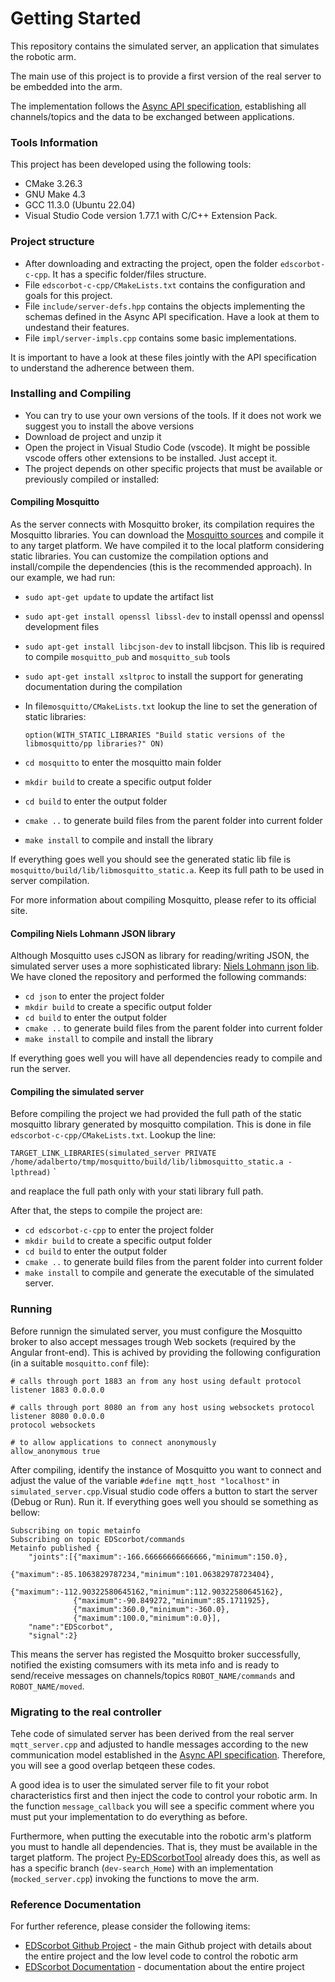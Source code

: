 # Getting Started
This repository contains the simulated server, an application that simulates the robotic arm.

The main use of this project is to provide a first version of the real server to be embedded into the arm. 

The implementation follows the [Async API specification](https://app.swaggerhub.com/apis-docs/ADALBERTOCAJUEIRO_1/ed-scorbot_async/1.0.0), establishing all channels/topics and the data to be exchanged between applications.

### Tools Information
This project has been developed using the following tools:
* CMake 3.26.3
* GNU Make 4.3
* GCC 11.3.0 (Ubuntu 22.04) 
* Visual Studio Code version 1.77.1 with C/C++ Extension Pack.  

### Project structure
* After downloading and extracting the project, open the folder `edscorbot-c-cpp`. It has a specific folder/files structure.
* File `edscorbot-c-cpp/CMakeLists.txt` contains the configuration and goals for this project.
* File `include/server-defs.hpp` contains the objects implementing the schemas defined in the Async API specification. Have a look at them to undestand their features. 
* File `impl/server-impls.cpp` contains some basic implementations.

It is important to have a look at these files jointly with the API specification to understand the adherence between them.

### Installing and Compiling
* You can try to use your own versions of the tools. If it does not work we suggest you to install the above versions
* Download de project and unzip it
* Open the project in Visual Studio Code (vscode). It might be possible vscode offers other extensions to be installed. Just accept it.
* The project depends on other specific projects that must be available or previously compiled or installed:

#### Compiling Mosquitto
As the server connects with Mosquitto broker, its compilation requires the Mosquitto libraries. You can download the [Mosquitto sources](https://github.com/eclipse/mosquitto) and compile it to any target platform. We have compiled it to the local platform considering static libraries. You can customize the compilation options and install/compile the dependencies (this is the recommended approach). In our example, we had run:
* `sudo apt-get update` to update the artifact list  
* `sudo apt-get install openssl libssl-dev` to install openssl and openssl development files
* `sudo apt-get install libcjson-dev` to install libcjson. This lib is required to compile `mosquitto_pub` and `mosquitto_sub` tools 
* `sudo apt-get install xsltproc` to install the support for generating documentation during the compilation
* In file`mosquitto/CMakeLists.txt` lookup the line to set the generation of static libraries: 
    
    `option(WITH_STATIC_LIBRARIES "Build static versions of the libmosquitto/pp libraries?" ON)`

* `cd mosquitto` to enter the mosquitto main folder
* `mkdir build` to create a specific output folder
* `cd build` to enter the output folder
* `cmake ..` to generate build files from the parent folder into current folder
* `make install` to compile and install the library

If everything goes well you should see the generated static lib file is `mosquitto/build/lib/libmosquitto_static.a`. Keep its full path to be used in server compilation.

For more information about compiling Mosquitto, please refer to its official site.

#### Compiling Niels Lohmann JSON library
Although Mosquitto uses cJSON as library for reading/writing JSON, the simulated server uses a more sophisticated library: [Niels Lohmann json lib](https://github.com/nlohmann/json.git). We have cloned the repository and performed the following commands:

* `cd json` to enter the project folder
* `mkdir build` to create a specific output folder
* `cd build` to enter the output folder
* `cmake ..` to generate build files from the parent folder into current folder
* `make install` to compile and install the library

If everything goes well you will have all dependencies ready to compile and run the server.

#### Compiling the simulated server
Before compiling the project we had provided the full path of the static mosquitto library generated by mosquitto compilation. This is done in file `edscorbot-c-cpp/CMakeLists.txt`. Lookup the line:

`TARGET_LINK_LIBRARIES(simulated_server PRIVATE  /home/adalberto/tmp/mosquitto/build/lib/libmosquitto_static.a -lpthread)`
`

and reaplace the full path only with your stati library full path.

After that, the steps to compile the project are:
* `cd edscorbot-c-cpp` to enter the project folder
* `mkdir build` to create a specific output folder
* `cd build` to enter the output folder
* `cmake ..` to generate build files from the parent folder into current folder
* `make install` to compile and generate the executable of the simulated server.

### Running 
Before runnign the simulated server, you must configure the Mosquitto broker to also accept messages trough Web sockets (required by the Angular front-end). This is achived by providing the following configuration (in a suitable `mosquitto.conf` file):

```
# calls through port 1883 an from any host using default protocol
listener 1883 0.0.0.0 

# calls through port 8080 an from any host using websockets protocol
listener 8080 0.0.0.0
protocol websockets

# to allow applications to connect anonymously
allow_anonymous true
```

After compiling, identify the instance of Mosquitto you want to connect and adjust the value of the variable `#define mqtt_host "localhost"` in `simulated_server.cpp`.Visual studio code offers a button to start the server (Debug or Run). Run it. If everything goes well you should se something as bellow:


```
Subscribing on topic metainfo
Subscribing on topic EDScorbot/commands
Metainfo published {
    "joints":[{"maximum":-166.66666666666666,"minimum":150.0},
              {"maximum":-85.1063829787234,"minimum":101.06382978723404},
              {"maximum":-112.90322580645162,"minimum":112.90322580645162},
              {"maximum":-90.849272,"minimum":85.1711925},
              {"maximum":360.0,"minimum":-360.0},
              {"maximum":100.0,"minimum":0.0}],
    "name":"EDScorbot",
    "signal":2}
```    

This means the server has registed the Mosquitto broker successfully, notified the existing comsumers with its meta info and is ready to send/receive messages on channels/topics `ROBOT_NAME/commands` and `ROBOT_NAME/moved`.

### Migrating to the real controller
Tehe code of simulated server has been derived from the real server `mqtt_server.cpp` and adjusted to handle messages according to the new communication model established in the [Async API specification](https://app.swaggerhub.com/apis-docs/ADALBERTOCAJUEIRO_1/ed-scorbot_async/1.0.0). Therefore, you will see a good overlap betqeen these codes. 

A good idea is to user the simulated server file to fit your robot characteristics first and then inject the code to control your robotic arm. In the function `message_callback` you will see a specific comment where you must put your implementation to do everything as before. 

Furthermore, when putting the executable into the robotic arm's platform you must to handle all dependencies. That is, they must be available in the target platform. The project [Py-EDScorbotTool](https://github.com/RTC-research-group/Py-EDScorbotTool) already does this, as well as has a specific branch (`dev-search_Home`) with an implementation (`mocked_server.cpp`) invoking the functions to move the arm.

### Reference Documentation
For further reference, please consider the following items:
* [EDScorbot Github Project](https://github.com/RTC-research-group/Py-EDScorbotTool) - the main Github project with details about the entire project and the low level code to control the robotic arm
* [EDScorbot Documentation](https://py-edscorbottool.readthedocs.io/en/latest/) - documentation about the entire project